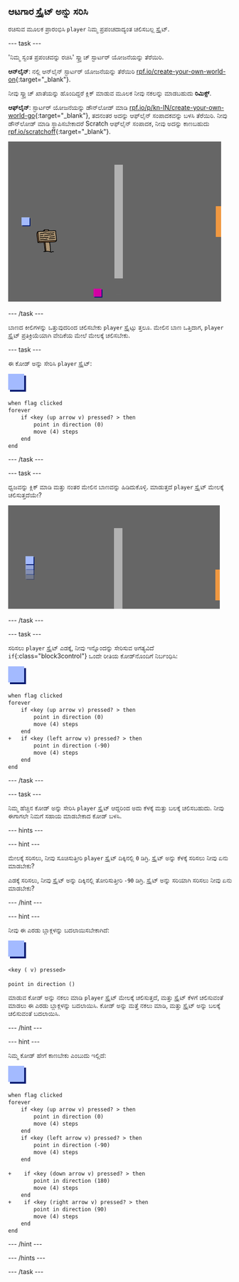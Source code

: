 ## ಆಟಗಾರ ಸ್ಪ್ರೈಟ್ ಅನ್ನು ಸರಿಸಿ

ರಚಿಸುವ ಮೂಲಕ ಪ್ರಾರಂಭಿಸಿ `player` ನಿಮ್ಮ ಪ್ರಪಂಚದಾದ್ಯಂತ ಚಲಿಸಬಲ್ಲ ಸ್ಪ್ರೈಟ್.

--- task ---

'ನಿಮ್ಮ ಸ್ವಂತ ಪ್ರಪಂಚವನ್ನು ರಚಿಸಿ' ಸ್ಕ್ರ್ಯಾಚ್ ಸ್ಟಾರ್ಟರ್ ಯೋಜನೆಯನ್ನು ತೆರೆಯಿರಿ.

**ಆನ್‌ಲೈನ್**: ನಲ್ಲಿ ಆನ್‌ಲೈನ್ ಸ್ಟಾರ್ಟರ್ ಯೋಜನೆಯನ್ನು ತೆರೆಯಿರಿ [rpf.io/create-your-own-world-on](http://rpf.io/create-your-own-world-on){:target="_blank"}.

ನೀವು ಸ್ಕ್ರ್ಯಾಚ್ ಖಾತೆಯನ್ನು ಹೊಂದಿದ್ದರೆ ಕ್ಲಿಕ್ ಮಾಡುವ ಮೂಲಕ ನೀವು ನಕಲನ್ನು ಮಾಡಬಹುದು **ರಿಮಿಕ್ಸ್**.

**ಆಫ್‌ಲೈನ್**: ಸ್ಟಾರ್ಟರ್ ಯೋಜನೆಯನ್ನು ಡೌನ್‌ಲೋಡ್ ಮಾಡಿ [rpf.io/p/kn-IN/create-your-own-world-go](http://rpf.io/p/kn-IN/create-your-own-world-go){:target="_blank"}, ತದನಂತರ ಅದನ್ನು ಆಫ್‌ಲೈನ್ ಸಂಪಾದಕವನ್ನು ಬಳಸಿ ತೆರೆಯಿರಿ. ನೀವು ಡೌನ್‌ಲೋಡ್ ಮಾಡಿ ಸ್ಥಾಪಿಸಬೇಕಾದರೆ Scratch ಆಫ್‌ಲೈನ್ ಸಂಪಾದಕ, ನೀವು ಅದನ್ನು ಕಾಣಬಹುದು [rpf.io/scratchoff](https://rpf.io/scratchoff){:target="_blank"}.

![ಸ್ಕ್ರೀನ್‍ಶಾಟ್ (ಪರದೆ ಚಿತ್ರ)](images/world-starter.png)

--- /task ---

ಬಾಣದ ಕೀಲಿಗಳನ್ನು ಒತ್ತುವುದರಿಂದ ಚಲಿಸಬೇಕು `player` ಸ್ಪ್ರೈಟ್ಸು ತ್ತಲೂ. ಮೇಲಿನ ಬಾಣ ಒತ್ತಿದಾಗ, `player` ಸ್ಪ್ರೈಟ್ ಪ್ರತಿಕ್ರಿಯೆಯಾಗಿ ವೇದಿಕೆಯ ಮೇಲೆ ಮೇಲಕ್ಕೆ ಚಲಿಸಬೇಕು.

--- task ---

ಈ ಕೋಡ್ ಅನ್ನು ಸೇರಿಸಿ `player` ಸ್ಪ್ರೈಟ್:

![ಆಟಗಾರ](images/player.png)

```blocks3
when flag clicked
forever
    if <key (up arrow v) pressed? > then
        point in direction (0)
        move (4) steps
    end
end
```

--- /task ---

--- task ---

ಧ್ವಜವನ್ನು ಕ್ಲಿಕ್ ಮಾಡಿ ಮತ್ತು ನಂತರ ಮೇಲಿನ ಬಾಣವನ್ನು ಹಿಡಿದುಕೊಳ್ಳಿ. ಮಾಡುತ್ತದೆ `player` ಸ್ಪ್ರೈಟ್ ಮೇಲಕ್ಕೆ ಚಲಿಸುತ್ತದೆಯೇ?

![ಸ್ಕ್ರೀನ್‍ಶಾಟ್ (ಪರದೆ ಚಿತ್ರ)](images/world-up.png)

--- /task ---

--- task ---

ಸರಿಸಲು `player` ಸ್ಪ್ರೈಟ್ ಎಡಕ್ಕೆ, ನೀವು ಇನ್ನೊಂದನ್ನು ಸೇರಿಸುವ ಅಗತ್ಯವಿದೆ `if`{:class="block3control"} ಒಂದೇ ರೀತಿಯ ಕೋಡ್‌ನೊಂದಿಗೆ ನಿರ್ಬಂಧಿಸಿ:

![ಆಟಗಾರ](images/player.png)

```blocks3
when flag clicked
forever
    if <key (up arrow v) pressed? > then
        point in direction (0)
        move (4) steps
    end
+   if <key (left arrow v) pressed? > then
        point in direction (-90)
        move (4) steps
    end
end
```

--- /task ---

--- task ---

ನಿಮ್ಮ ಹೆಚ್ಚಿನ ಕೋಡ್ ಅನ್ನು ಸೇರಿಸಿ `player` ಸ್ಪ್ರೈಟ್ ಆದ್ದರಿಂದ ಅದು ಕೆಳಕ್ಕೆ ಮತ್ತು ಬಲಕ್ಕೆ ಚಲಿಸಬಹುದು. ನೀವು ಈಗಾಗಲೇ ನಿಮಗೆ ಸಹಾಯ ಮಾಡಬೇಕಾದ ಕೋಡ್ ಬಳಸಿ.

--- hints ---


--- hint ---

ಮೇಲಕ್ಕೆ ಸರಿಸಲು, ನೀವು ಸೂಚಿಸುತ್ತೀರಿ `player` ಸ್ಪ್ರೈಟ್ ದಿಕ್ಕಿನಲ್ಲಿ `0` ಡಿಗ್ರಿ. ಸ್ಪ್ರೈಟ್ ಅನ್ನು ಕೆಳಕ್ಕೆ ಸರಿಸಲು ನೀವು ಏನು ಮಾಡಬೇಕು?

ಎಡಕ್ಕೆ ಸರಿಸಲು, ನೀವು ಸ್ಪ್ರೈಟ್ ಅನ್ನು ದಿಕ್ಕಿನಲ್ಲಿ ತೋರಿಸುತ್ತೀರಿ `-90` ಡಿಗ್ರಿ. ಸ್ಪ್ರೈಟ್ ಅನ್ನು ಸರಿಯಾಗಿ ಸರಿಸಲು ನೀವು ಏನು ಮಾಡಬೇಕು?

--- /hint ---

--- hint ---

ನೀವು ಈ ಎರಡು ಬ್ಲಾಕ್ಗಳನ್ನು ಬದಲಾಯಿಸಬೇಕಾಗಿದೆ:

![ಆಟಗಾರ](images/player.png)

```blocks3
<key ( v) pressed>

point in direction ()
```

ಮಾಡುವ ಕೋಡ್ ಅನ್ನು ನಕಲು ಮಾಡಿ `player` ಸ್ಪ್ರೈಟ್ ಮೇಲಕ್ಕೆ ಚಲಿಸುತ್ತದೆ, ಮತ್ತು ಸ್ಪ್ರೈಟ್ ಕೆಳಗೆ ಚಲಿಸುವಂತೆ ಮಾಡಲು ಈ ಎರಡು ಬ್ಲಾಕ್ಗಳನ್ನು ಬದಲಾಯಿಸಿ. ಕೋಡ್ ಅನ್ನು ಮತ್ತೆ ನಕಲು ಮಾಡಿ, ಮತ್ತು ಸ್ಪ್ರೈಟ್ ಅನ್ನು ಬಲಕ್ಕೆ ಚಲಿಸುವಂತೆ ಬದಲಾಯಿಸಿ.

--- /hint ---

--- hint ---

ನಿಮ್ಮ ಕೋಡ್ ಹೇಗೆ ಕಾಣಬೇಕು ಎಂಬುದು ಇಲ್ಲಿದೆ:

![ಆಟಗಾರ](images/player.png)

```blocks3
when flag clicked
forever
    if <key (up arrow v) pressed? > then
        point in direction (0)
        move (4) steps
    end
    if <key (left arrow v) pressed? > then
        point in direction (-90)
        move (4) steps
    end

+    if <key (down arrow v) pressed? > then
        point in direction (180)
        move (4) steps
    end
+    if <key (right arrow v) pressed? > then
        point in direction (90)
        move (4) steps
    end
end
```

--- /hint ---

--- /hints ---

--- /task ---